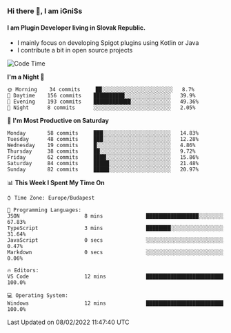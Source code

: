 ### Hi there 👋, I am iGniSs

#### I am Plugin Developer living in Slovak Republic.
- I mainly focus on developing Spigot plugins using Kotlin or Java
- I contribute a bit in open source projects

<!--START_SECTION:waka-->
![Code Time](http://img.shields.io/badge/Code%20Time-774%20hrs%2050%20mins-blue)

**I'm a Night 🦉** 

```text
🌞 Morning    34 commits     ██░░░░░░░░░░░░░░░░░░░░░░░   8.7% 
🌆 Daytime    156 commits    ██████████░░░░░░░░░░░░░░░   39.9% 
🌃 Evening    193 commits    ████████████░░░░░░░░░░░░░   49.36% 
🌙 Night      8 commits      ░░░░░░░░░░░░░░░░░░░░░░░░░   2.05%

```
📅 **I'm Most Productive on Saturday** 

```text
Monday       58 commits     ███░░░░░░░░░░░░░░░░░░░░░░   14.83% 
Tuesday      48 commits     ███░░░░░░░░░░░░░░░░░░░░░░   12.28% 
Wednesday    19 commits     █░░░░░░░░░░░░░░░░░░░░░░░░   4.86% 
Thursday     38 commits     ██░░░░░░░░░░░░░░░░░░░░░░░   9.72% 
Friday       62 commits     ████░░░░░░░░░░░░░░░░░░░░░   15.86% 
Saturday     84 commits     █████░░░░░░░░░░░░░░░░░░░░   21.48% 
Sunday       82 commits     █████░░░░░░░░░░░░░░░░░░░░   20.97%

```


📊 **This Week I Spent My Time On** 

```text
⌚︎ Time Zone: Europe/Budapest

💬 Programming Languages: 
JSON                     8 mins              █████████████████░░░░░░░░   67.83% 
TypeScript               3 mins              ████████░░░░░░░░░░░░░░░░░   31.64% 
JavaScript               0 secs              ░░░░░░░░░░░░░░░░░░░░░░░░░   0.47% 
Markdown                 0 secs              ░░░░░░░░░░░░░░░░░░░░░░░░░   0.06%

🔥 Editors: 
VS Code                  12 mins             █████████████████████████   100.0%

💻 Operating System: 
Windows                  12 mins             █████████████████████████   100.0%

```


 Last Updated on 08/02/2022 11:47:40 UTC
<!--END_SECTION:waka-->